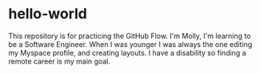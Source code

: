 # hello-world
This repository is for practicing the GitHub Flow.
I'm Molly, I'm learning to be a Software Engineer. When I was younger I was always the one editing my Myspace profile, and creating layouts. I have a disability so finding a remote career is my main goal. 
